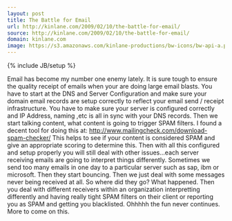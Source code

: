 ```yaml
---
layout: post
title: The Battle for Email
url: http://kinlane.com/2009/02/10/the-battle-for-email/
source: http://kinlane.com/2009/02/10/the-battle-for-email/
domain: kinlane.com
image: https://s3.amazonaws.com/kinlane-productions/bw-icons/bw-api-a.png
---
```

{% include JB/setup %}<p>
     Email has become my number one enemy lately. It is sure tough to ensure the quality receipt of emails when your are doing large email blasts. You have to start at the DNS and Server Configuration and make sure your domain email records are setup correctly to reflect your email send / receipt infrastructure. You have to make sure your server is configured correctly and IP Address, naming ,etc is all in sync with your DNS records. Then we start talking content, what content is going to trigger SPAM filters. I found a decent tool for doing this at: <a href="http://www.mailingcheck.com/download-spam-checker/"
        target="_blank">http://www.mailingcheck.com/download-spam-checker/</a> This helps to see if your content is considered SPAM and give an appropriate scoring to determine this. Then with all this configured and setup properly you will still deal with other issues...each server receiving emails are going to interpret things differently. Sometimes we send too many emails in one day to a particular server such as sap, ibm or microsoft. Then they start bouncing. Then we just deal with some messages never being received at all. So where did they go? What happened. Then you deal with different receivers within an organization interpretting differently and having really tight SPAM filters on their client or reporting you as SPAM and getting you blacklisted. Ohhhhh the fun never continues. More to come on this.
</p>